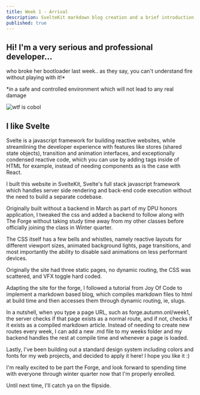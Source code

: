 ```yaml
---
title: Week 1 - Arrival
description: SvelteKit markdown blog creation and a brief introduction
published: true
---
```


<script>
import cobol from '$lib/images/cobol.gif';
</script>

## Hi! I'm a very serious and professional developer...

who broke her bootloader last week.. as they say, you can't understand fire without playing with it!*

*in a safe and controlled environment which will not lead to any real damage

<img src={cobol} alt="wtf is cobol">

## I like Svelte

Svelte is a javascript framework for building reactive websites, while streamlining the developer experience with
features like stores (shared state objects), transition and animation interfaces, and exceptionally condensed reactive
code, which you can use by adding tags inside of HTML for example, instead of needing components as is
the case with React.

I built this website in SvelteKit, Svelte's full stack javascript framework which handles server side rendering and
back-end code execution without the need to build a separate codebase.

Originally built without a backend in March as part of my DPU honors
application, I tweaked the css and added a backend to follow along with The Forge without taking study time
away from my other classes before officially joining the class in Winter quarter.

The CSS itself has a few bells and whistles, namely reactive layouts for different viewport sizes, animated
background lights, page transitions, and most importantly the ability to disable said animations on less performant
devices.

Originally the site had three static pages, no dynamic routing, the CSS was scattered, and VFX toggle hard coded.

Adapting the site for the forge, I followed a tutorial from Joy Of Code to implement a markdown based blog, which
compiles
markdown files to html at build time and then accesses them through dynamic routing, ie, slugs.

In a nutshell, when you
type a page URL, such as forge.autumn.onl/week1, the server checks if that page exists as a normal route, and
if not, checks if it exists as a compiled markdown article. Instead of needing to create new routes every week, I can
add a new .md file to my weeks folder and my backend handles the rest at compile time and whenever a
page is loaded.

Lastly, I've been building out a standard design system including colors and fonts for my web projects, and decided to
apply it here! I hope you like it :)

I'm really excited to be part the Forge, and look forward to spending time with everyone through winter quarter now that
I'm properly enrolled.

Until next time, I'll catch ya on the flipside.